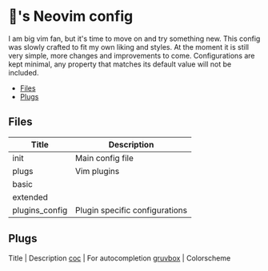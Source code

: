 # :bread:'s Neovim config

I am big vim fan, but it's time to move on and try something new. This config was slowly
crafted to fit my own liking and styles. At the moment it is still very simple, more
changes and improvements to come. Configurations are kept minimal, any property that
matches its default value will not be included.

* [Files](##Files)
* [Plugs](##Plugs)

## Files

Title | Description
--- | ---
init | Main config file
plugs | Vim plugins
basic | 
extended | 
plugins_config | Plugin specific configurations

## Plugs

Title | Description
[coc](https://github.com/neoclide/coc.nvim) | For autocompletion
[gruvbox](https://github.com/morhetz/gruvbox) | Colorscheme
